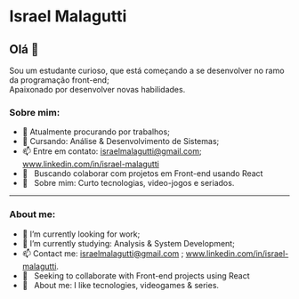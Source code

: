 # Israel Malagutti

## Olá 👋
Sou um estudante curioso, que está começando a se desenvolver no ramo da programação front-end;<br>
Apaixonado por desenvolver novas habilidades.

### Sobre mim:
- 🔭 Atualmente procurando por trabalhos;
- 🌱 Cursando: Análise & Desenvolvimento de Sistemas;
- 📫 Entre em contato: israelmalagutti@gmail.com; www.linkedin.com/in/israel-malagutti
- :purple_heart: &nbsp; Buscando colaborar com projetos em Front-end usando React
- 💬  &nbsp; Sobre mim: Curto tecnologias, video-jogos e seriados.
 
<hr>

### About me:
- 🔭 I’m currently looking for work;
- 🌱 I’m currently studying: Analysis & System Development;
- 📫 Contact me: israelmalagutti@gmail.com ; www.linkedin.com/in/israel-malagutti.
- :purple_heart: &nbsp; Seeking to collaborate with Front-end projects using React
- 💬  &nbsp; About me: I like tecnologies, videogames & series.

